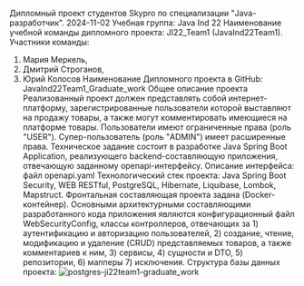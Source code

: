 Дипломный проект студентов Skypro по специализации "Java-разработчик". 2024-11-02
Учебная группа: Java Ind 22
Наименование учебной команды дипломного проекта: JI22_Team1 (JavaInd22Team1).
Участники команды:
1) Мария Меркель,
2) Дмитрий Строганов,
3) Юрий Колосов
Наименование Дипломного проекта в GitHub: JavaInd22Team1_Graduate_work
Общее описание проекта
Реализованный проект должен представлять собой интернет-платформу, зарегистрированные пользователи которой выставляют на продажу товары, а также могут комментировать имеющиеся на платформе товары.
Пользователи имеют ограниченные права (роль "USER").
Супер-пользователь (роль "ADMIN") имеет расширенные права.
Техническое задание состоит в разработке Java Spring Boot Application, реализующего backend-составляющую приложения, отвечающую заданному openapi-интерфейсу.
Описание интерфейса: файл openapi.yaml
Технологический стек проекта: Java Spring Boot Security, WEB RESTful, PostgreSQL, Hibernate, Liquibase, Lombok, Mapstruct.
Фронтальная составляющая проекта задана (Docker-контейнер).
Основными архитектурными составляющими разработанного кода приложения являются конфигурационный файл WebSecurityConfig, классы контроллеров, отвечающих за 1) аутентификацию и авторизацию пользователей, 2) создание, чтение, модификацию и удаление (CRUD) представляемых товаров, а также комментариев к ним, 3) сервисы, 4) сущности и DTO, 5) репозитории, 6) мапперы 7) исключения.
Структура базы данных проекта: ![postgres-ji22team1-graduate_work](https://github.com/user-attachments/assets/bf1c688f-1e21-4dfd-9b3b-b8292a3b55fe)
